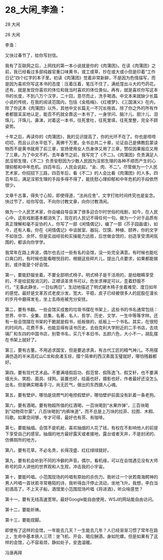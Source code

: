 # 28_大闲_李渔：

28 大闲

28 大闲

李渔：

又快过春节了，给你写封信。

我有了互联网之后，上网找的第一本小说就是你的《肉蒲团》。在读《肉蒲团》之前，我已经看过多部纯器官重口味黄书，或工或草，抄在或大或小但是印着“工作日记”四个红字的本子里。初读《肉蒲团》觉着非常新鲜，不是因为色情描写，而是因为喜欢你写这本书的态度：压着压着，笔压不住了，满纸霪出斗大的芍药花。还有，就是发现你喜欢的体位和我当时喜欢的体位类似。再有，就是喜欢你写这本书的长度，不到八万个汉字，二十回，意尽而止，洗手喝酒。中文本来就缺少长篇小说的传统，在我的阅读范围内，包括《金瓶梅》、《红楼梦》、《三国演义》在内，除了你这本《肉蒲团》以外，其他中文长篇无一不冗长拖沓。除了你之外的所有作者都狠呆呆地认定，能否不朽就全靠这一本书了，一身学问、脑汁儿、胆汁儿、泪珠儿、汗珠儿、鼻涕，对着这一本书，往死里吐，往死里填，往死里整，完全不顾姿势。

十年之后，再读你的《肉蒲团》，我的见识提高了，你的光环不在了。你也是唠唠叨叨，而且认识水平低下，离佛千万里。全书总共二十章，论证自己是佛教启蒙读物而不是黄书就用了前三章，宣扬使用女人伤身体又用了三章，赞叹因果报应又用了三章。为了中文不朽，去年春节之前，我写完了《不二》。《肉蒲团》负责满足人民淫邪生理，《不二》负责安慰因为少数人民因为淫邪生理的各种不顺而产生的心理抑郁和中年危机。四百年后，人民会说起，“金、肉、不二”。尽管做为一个人民艺术家，你招招下三路，四百年后，看《不二》的人会比看《肉蒲团》的人多。四百年后，满足淫邪生理的手段多得不得了，能抚慰心理抑郁和中年危机的手段依然很少。

文章千古事，得失寸心知，即使得道，“法尚应舍”，文字打败时间终究也是妄念。快过节了，给你写信，不向你讨教文章，向你讨教清闲。

做为一个人民艺术家，你自编自导自演了很多迎合尔时世俗的戏剧，如今，在人民心中，这些戏剧基本都消失了，现在的人民记不得任何一句。做为一个对于品质有真正理解和毫不妥协的人，你写了一部《闲情偶记》，编了一部《芥子园画谱》，如今，还有人看。你在《闲情偶记》中谈居室、器玩、饮馔、种植、颐养，你的文字不如张岱、余怀，但是实战经验和实操能力远胜，后世做会馆的，创造享受清闲氛围的，都该向你学学。

我常年在路上奔波，偶尔也去过一些有名的会馆，没一处完全满意。有时候也能吃口爽口的，有时候也能看眼悦目的，根据这些碎片儿，提出几点要求，如果都能做到，或许能是个好会馆。

第一，要能舒服坐着。不要全部明式椅子。明式椅子是干活用的，是给眼睛享受的，不是给屁股消沉的，正襟读圣贤书可以，危坐求禅定可以，歪着舒服不行。“无事此静坐，一日似两日”，生动地描述了明式硬木椅子坐着难受、度日如年的感觉。最好是文革苏式老皮沙发，宽大、平稳，皮子已经被很多人的屁股在漫长的岁月中磨得发毛，坐上去痔疮被充分安抚。

第二，要有书翻。一些会馆买成套的垃圾书摆在书架上，这些书的书名通常包括：世界、中华、全集、总集、名著、名人、哲学、历史、文学、一生中等等字样。还有一些会馆摆在书架的干脆就是假书，纸板做的，纸板上一个书名。其实，在很短的时间内，花费不多，也能显得有读书历史。去伯克利大学附近的二手书店，去琉璃厂和东四的中国书店，别管书名，买几千本旧书，五颜六色，大小不一，胡乱摆在书架上就好了。

第三，要有古董。不用追求国宝，但是要追求真，有古代工匠的精气神儿。不用摆满仿造的半米高红山C龙和良渚玉琮，摆个简单的西汉素面玉璧就好，哪怕残器都好。

第四，要有现代艺术品。不要满墙假启功、假范曾、假陈逸飞、假艾轩，也不要满墙光头、笑脸、面具、绿狗。装置也好，绘画也好，摄影也好，作者最好还没怎么出名，但是确实眼毒手刁，尚无匠气，做出的东西摄人心魂。

第五，要有壁炉，哪怕是烧燃气的电控假壁炉，哪怕壁炉前面没有趴着一条老狗。

第六，要有酒喝。要有物超所值的红酒喝，一百块喝到“水果炸弹”，三百块喝到“动物荷尔蒙”，八百块喝到“内裤味道”，而不总是上万块的拉菲、拉图、木桐、玛歌。如果空间够，专才可得，最好也有茶、有咖啡。

第七，要能抽烟。会馆不是机舱，喜欢抽烟的人花了钱，有权在不影响他人的前提下享受自己的感官。抽烟的地方最好露天或者接地，露台或者天井，不是封闭的、仿佛厕所的地方。

第八，要有花草。不必名贵，长得茂盛、红红绿绿就好。

第九，要有机会听到不同的冷僻的声音。偶尔，看机缘，可以在会馆遇见没有大师称号的异人讲他的世界观和人生观，冲击我的小宇宙。

第十，要能吟唱。小范围现场的吟唱有原始的杀伤力。我听过一个状若南海鳄神的男人吟唱一首状若寻常巷陌的诗，我听得血汗停止流动，坐地飞升。我想，李白当初酒高了，不上天子船，酒馆里小范围现场吟唱《将进酒》，听众啥感觉？

第十一，要有无线高速宽带。最好Google能自由使用，WSJ的网站能自由访问。

第十二，要能祈祷。

第十三，要能捏脚。

即使有了这样的会馆，一年能去几天？一生能去几年？人已经渐渐习惯了常年在路上，生命中基本铁人三项：坐飞机、开会、喝应酬酒，身如陀螺。但是如果有了这样的会馆，心不容易烦，静如处子，安逸温暖。

冯唐再拜